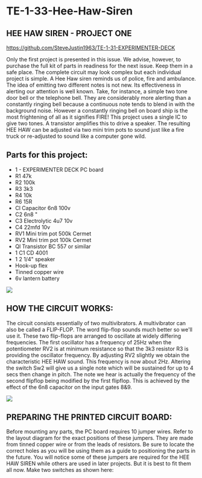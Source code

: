 # TE-1-33-Hee-Haw-Siren
## HEE HAW SIREN - PROJECT ONE 
https://github.com/SteveJustin1963/TE-1-31-EXPERIMENTER-DECK

Only the first project is presented in this issue. We advise, however, to purchase the full kit of parts in readiness for the next issue. Keep them in a safe place. The complete circuit may look complex but each individual project is simple.  A Hee Haw siren reminds us of police, fire and ambulance. The idea of emitting two different notes is not new. Its effectiveness in alerting our attention is well known. Take, for instance, a simple two tone door bell or the telephone bell. They are considerably more alerting than a constantly ringing bell because a continuous note tends to blend in with the background noise. However a constantly ringing bell on board ship is the most frightening of all as it signifies FIRE! This project uses a single IC to give two tones. A transistor amplifies this to drive a speaker. The resulting HEE HAW can be adjusted via two mini trim pots to sound just like a fire truck or re-adjusted to sound like a computer gone wild.  

## Parts for this project:
* 1 - EXPERIMENTER DECK PC board
* R1 47k
* R2 100k
* R3 3k3
* R4 10k
* R6 15R
* Cl Capacitor 6n8 100v
* C2 6n8 "
* C3 Electrolytic 4u7 10v
* C4 22mfd 10v
* RV1 Mini trim pot 500k Cermet
* RV2 Mini trim pot 100k Cermet
* Ql Transistor BC 557 or similar
* 1 C1 CD 4001
* 1 2 1/4" speaker
* Hook-up flex
* Tinned copper wire
* 6v lantern battery 

![](https://github.com/SteveJustin1963/TE-1-31-EXPERIMENTER-DECK/blob/master/heehaw-cct.png)

## HOW THE CIRCUIT WORKS:
The circuit consists essentially of two multivibrators. A multivibrator can also be called a FLIP-FLOP. The word flip-flop sounds much better so we'll use it. These two flip-flops are arranged to oscillate at widely differing frequencies. The first oscillator has a frequency of 25Hz when the potentiometer RV2 is at minimum resistance so that the 3k3 resistor R3 is providing the oscillator frequency. By adjusting RV2 slightly we obtain the characteristic HEE HAW sound. This frequency is now about 2Hz. Altering the switch Sw2 will give us a single note which will be sustained for up to 4 secs then change in pitch. The note we hear is actually the frequency of the second flipflop being modified by the first flipflop. This is achieved by the effect of the 6n8 capacitor on the input gates 8&9.  

![](https://github.com/SteveJustin1963/TE-1-33-Hee-Haw-Siren/blob/master/h-h-f.png)


## PREPARING THE PRINTED CIRCUIT BOARD:

Before mounting any parts, the PC board requires 10 jumper wires. Refer to the layout diagram for the exact positions of these jumpers. They are made from tinned copper wire or from the leads of resistors. Be sure to locate the correct holes as you will be using them as a guide to positioning the parts in the future. You will notice some of these jumpers are required for the HEE HAW SIREN while others are used in later projects. But it is best to fit them all now. Make two switches as shown here: 
